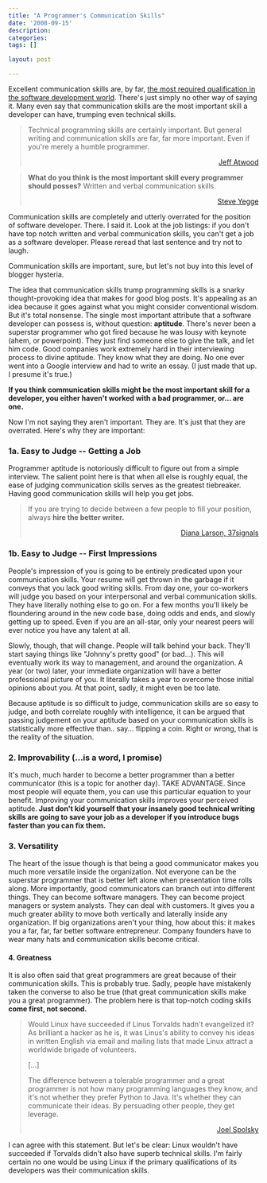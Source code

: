```yaml
---
title: "A Programmer's Communication Skills"
date: '2008-09-15'
description:
categories:
tags: []

layout: post

---
```

Excellent communication skills are, by far, <a href="http://www.google.com/search?hl=en&amp;client=firefox-a&amp;rls=org.mozilla%3Aen-US%3Aofficial&amp;hs=ko7&amp;q=site%3Ajobs.joelonsoftware.com+%22communication+skills%22&amp;btnG=Search">the most required qualification in the software development world</a>. There's just simply no other way of saying it. Many even say that communication skills are the most important skill a developer can have, trumping even technical skills.
<blockquote>Technical programming skills are certainly important. But general writing and communication skills are far, far more important. Even if you're merely a humble programmer.
<p style="text-align: right;"><a href="http://www.codinghorror.com/blog/archives/000616.html">Jeff Atwood</a></p>
</blockquote>
<blockquote><strong>What do you think is the most important skill every programmer should posses?</strong>
Written and verbal communication skills.
<p style="text-align: right;"><a href="http://www.stifflog.com/2006/10/16/stiff-asks-great-programmers-answer">Steve Yegge</a></p>
</blockquote>
Communication skills are completely and utterly overrated for the position of software developer. There. I said it. Look at the job listings: if you don't have top notch written and verbal communication skills, you can't get a job as a software developer. Please reread that last sentence and try not to laugh.

Communication skills are important, sure, but let's not buy into this level of blogger hysteria.

The idea that communication skills trump programming skills is a snarky thought-provoking idea that makes for good blog posts. It's appealing as an idea because it goes against what you might consider conventional wisdom. But it's total nonsense. The single most important attribute that a software developer can possess is, without question: <strong>aptitude</strong>. There's never been a superstar programmer who got fired because he was lousy with keynote (ahem, or powerpoint). They just find someone else to give the talk, and let him code. Good companies work extremely hard in their interviewing process to divine aptitude. They know what they are doing. No one ever went into a Google interview and had to write an essay. (I just made that up. I presume it's true.)

<strong>If you think communication skills might be the most important skill for a developer, you either haven't worked with a bad programmer, or... are one.</strong>

Now I'm not saying they aren't important. They are. It's just that they are overrated. Here's why they are important:
<h3><strong>1a. Easy to Judge -- Getting a Job</strong></h3>
Programmer aptitude is notoriously difficult to figure out from a simple interview. The salient point here is that when all else is roughly equal, the ease of judging communication skills serves as the greatest tiebreaker. Having good communication skills will help you get jobs.
<blockquote>If you are trying to decide between a few people to fill your position, always <strong>hire the better writer.</strong>
<p style="text-align: right;"><a href="http://www.37signals.com/svn/archives2/hiring_tip.php">Diana Larson, 37signals</a></p>
<p style="text-align: right;"></p>
</blockquote>
<h3><strong>1b. Easy to Judge -- First Impressions</strong></h3>
People's impression of you is going to be entirely predicated upon your communication skills. Your resume will get thrown in the garbage if it conveys that you lack good writing skills. From day one, your co-workers will judge you based on your interpersonal and verbal communication skills. They have literally nothing else to go on. For a few months you'll likely be floundering around in the new code base, doing odds and ends, and slowly getting up to speed. Even if you are an all-star, only your nearest peers will ever notice you have any talent at all.

Slowly, though, that will change. People will talk behind your back. They'll start saying things like "Johnny's pretty good" (or bad...). This will eventually work its way to management, and around the organization. A year (or two) later, your immediate organization will have a better professional picture of you. It literally takes a year to overcome those initial opinions about you. At that point, sadly, it might even be too late.

Because aptitude is so difficult to judge, communication skills are so easy to judge, and both correlate roughly with intelligence, it can be argued that passing judgement on your aptitude based on your communication skills is statistically more effective than.. say... flipping a coin. Right or wrong, that is the reality of the situation.
<h3><strong>2. Improvability</strong> (...is a word, I promise)</h3>
It's much, much harder to become a better programmer than a better communicator (this is a topic for another day). TAKE ADVANTAGE. Since most people will equate them, you can use this particular equation to your benefit. Improving your communication skills improves your perceived aptitude.<strong> Just don't kid yourself that your insanely good technical writing skills are going to save your job as a developer if you introduce bugs faster than you can fix them.</strong>
<h3><strong>3. Versatility</strong></h3>
The heart of the issue though is that being a good communicator makes you much more versatile inside the organization. Not everyone can be the superstar programmer that is better left alone when presentation time rolls along. More importantly, good communicators can branch out into different things. They can become software managers. They can become project managers or system analysts. They can deal with customers. It gives you a much greater ability to move both vertically and laterally inside any organization. If big organizations aren't your thing, how about this: it makes you a far, far, far better software entrepreneur. Company founders have to wear many hats and communication skills become critical.
<h4>4. Greatness</h4>
It is also often said that great programmers are great because of their communication skills. This is probably true. Sadly, people have mistakenly taken the converse to also be true (that great communication skills make you a great programmer). The problem here is that top-notch coding skills <strong>come first, not second.</strong>
<blockquote>Would Linux have succeeded if Linus Torvalds hadn't evangelized it? As brilliant a hacker as he is, it was Linus's ability to convey his ideas in written English via email and mailing lists that made Linux attract a worldwide brigade of volunteers.

[...]

The difference between a tolerable programmer and a great programmer is not how many programming languages they know, and it's not whether they prefer Python to Java. It's whether they can communicate their ideas. By persuading other people, they get leverage.
<p style="text-align: right;"><a href="http://www.joelonsoftware.com/articles/CollegeAdvice.html">Joel Spolsky</a></p>
</blockquote>
I can agree with this statement. But let's be clear: Linux wouldn't have succeeded if Torvalds didn't also have superb technical skills. I'm fairly certain no one would be using Linux if the primary qualifications of its developers was their communication skills.